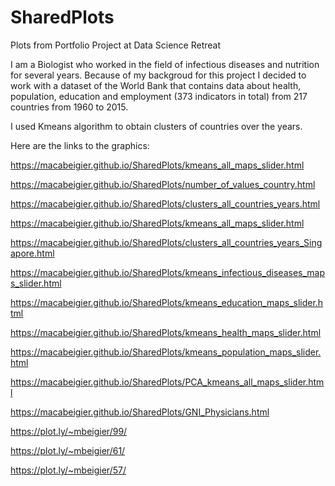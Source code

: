 # SharedPlots
Plots from Portfolio Project at Data Science Retreat

I am a Biologist who worked in the field of infectious diseases and nutrition for several years.
Because of my backgroud for this project I decided to work with a dataset of the World Bank that contains data about health, population, education and employment (373 indicators in total) from 217 countries from 1960 to 2015.

I used Kmeans algorithm to obtain clusters of countries over the years.

Here are the links to the graphics:

https://macabeigier.github.io/SharedPlots/kmeans_all_maps_slider.html

https://macabeigier.github.io/SharedPlots/number_of_values_country.html

https://macabeigier.github.io/SharedPlots/clusters_all_countries_years.html

https://macabeigier.github.io/SharedPlots/kmeans_all_maps_slider.html

https://macabeigier.github.io/SharedPlots/clusters_all_countries_years_Singapore.html

https://macabeigier.github.io/SharedPlots/kmeans_infectious_diseases_maps_slider.html

https://macabeigier.github.io/SharedPlots/kmeans_education_maps_slider.html

https://macabeigier.github.io/SharedPlots/kmeans_health_maps_slider.html

https://macabeigier.github.io/SharedPlots/kmeans_population_maps_slider.html

https://macabeigier.github.io/SharedPlots/PCA_kmeans_all_maps_slider.html

https://macabeigier.github.io/SharedPlots/GNI_Physicians.html

https://plot.ly/~mbeigier/99/

https://plot.ly/~mbeigier/61/

https://plot.ly/~mbeigier/57/
